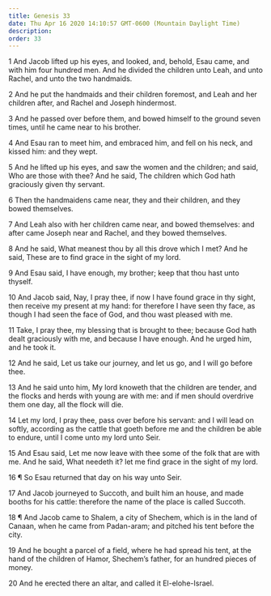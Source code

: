 ```yaml
---
title: Genesis 33
date: Thu Apr 16 2020 14:10:57 GMT-0600 (Mountain Daylight Time)
description: 
order: 33
---
```


<p>
  1 And Jacob lifted up his eyes, and looked, and, behold, Esau came, and with
  him four hundred men. And he divided the children unto Leah, and unto Rachel,
  and unto the two handmaids.
</p>
<p>
  2 And he put the handmaids and their children foremost, and Leah and her
  children after, and Rachel and Joseph hindermost.
</p>
<p>
  3 And he passed over before them, and bowed himself to the ground seven times,
  until he came near to his brother.
</p>
<p>
  4 And Esau ran to meet him, and embraced him, and fell on his neck, and kissed
  him: and they wept.
</p>
<p>
  5 And he lifted up his eyes, and saw the women and the children; and said, Who
  are those with thee? And he said, The children which God hath graciously given
  thy servant.
</p>
<p>
  6 Then the handmaidens came near, they and their children, and they bowed
  themselves.
</p>
<p>
  7 And Leah also with her children came near, and bowed themselves: and after
  came Joseph near and Rachel, and they bowed themselves.
</p>
<p>
  8 And he said, What meanest thou by all this drove which I met? And he said,
  These are to find grace in the sight of my lord.
</p>
<p>
  9 And Esau said, I have enough, my brother; keep that thou hast unto thyself.
</p>
<p>
  10 And Jacob said, Nay, I pray thee, if now I have found grace in thy sight,
  then receive my present at my hand: for therefore I have seen thy face, as
  though I had seen the face of God, and thou wast pleased with me.
</p>
<p>
  11 Take, I pray thee, my blessing that is brought to thee; because God hath
  dealt graciously with me, and because I have enough. And he urged him, and he
  took it.
</p>
<p>
  12 And he said, Let us take our journey, and let us go, and I will go before
  thee.
</p>
<p>
  13 And he said unto him, My lord knoweth that the children are tender, and the
  flocks and herds with young are with me: and if men should overdrive them one
  day, all the flock will die.
</p>
<p>
  14 Let my lord, I pray thee, pass over before his servant: and I will lead on
  softly, according as the cattle that goeth before me and the children be able
  to endure, until I come unto my lord unto Seir.
</p>
<p>
  15 And Esau said, Let me now leave with thee some of the folk that are with
  me. And he said, What needeth it? let me find grace in the sight of my lord.
</p>
<p>16 &#xB6; So Esau returned that day on his way unto Seir.</p>
<p>
  17 And Jacob journeyed to Succoth, and built him an house, and made booths for
  his cattle: therefore the name of the place is called Succoth.
</p>
<p>
  18 &#xB6; And Jacob came to Shalem, a city of Shechem, which is in the land of
  Canaan, when he came from Padan-aram; and pitched his tent before the city.
</p>
<p>
  19 And he bought a parcel of a field, where he had spread his tent, at the
  hand of the children of Hamor, Shechem&#x2019;s father, for an hundred pieces
  of money.
</p>
<p>20 And he erected there an altar, and called it El-elohe-Israel.</p>
